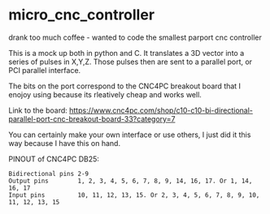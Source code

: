# micro_cnc_controller
drank too much coffee - wanted to code the smallest parport cnc controller


This is a mock up both in python and C. It translates a 3D vector into a series of pulses in X,Y,Z. 
Those pulses then are sent to a parallel port, or PCI parallel interface. 



The bits on the port correspond to the CNC4PC breakout board that I enojoy using because its rleatively cheap and works well.

Link to the board:
    https://www.cnc4pc.com/shop/c10-c10-bi-directional-parallel-port-cnc-breakout-board-33?category=7

You can certainly make your own interface or use others, I just did it this way because I have this on hand. 


PINOUT of CNC4PC DB25:

	Bidirectional pins 2-9
	Output pins        1, 2, 3, 4, 5, 6, 7, 8, 9, 14, 16, 17. Or 1, 14, 16, 17
	Input pins         10, 11, 12, 13, 15. Or 2, 3, 4, 5, 6, 7, 8, 9, 10, 11, 12, 13, 15








